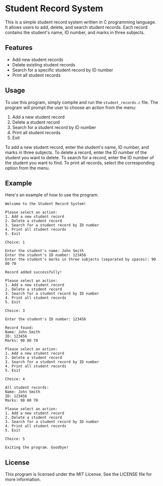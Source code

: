 
# Student Record System

This is a simple student record system written in C programming language. It allows users to add, delete, and search student records. Each record contains the student's name, ID number, and marks in three subjects.

## Features

- Add new student records
- Delete existing student records
- Search for a specific student record by ID number
- Print all student records

## Usage

To use this program, simply compile and run the `student_records.c` file. The program will prompt the user to choose an action from the menu:

1. Add a new student record
2. Delete a student record
3. Search for a student record by ID number
4. Print all student records
5. Exit

To add a new student record, enter the student's name, ID number, and marks in three subjects. To delete a record, enter the ID number of the student you want to delete. To search for a record, enter the ID number of the student you want to find. To print all records, select the corresponding option from the menu.

## Example

Here's an example of how to use the program:

```
Welcome to the Student Record System!

Please select an action:
1. Add a new student record
2. Delete a student record
3. Search for a student record by ID number
4. Print all student records
5. Exit

Choice: 1

Enter the student's name: John Smith
Enter the student's ID number: 123456
Enter the student's marks in three subjects (separated by spaces): 90 80 70

Record added successfully!

Please select an action:
1. Add a new student record
2. Delete a student record
3. Search for a student record by ID number
4. Print all student records
5. Exit

Choice: 3

Enter the student's ID number: 123456

Record found:
Name: John Smith
ID: 123456
Marks: 90 80 70

Please select an action:
1. Add a new student record
2. Delete a student record
3. Search for a student record by ID number
4. Print all student records
5. Exit

Choice: 4

All student records:
Name: John Smith
ID: 123456
Marks: 90 80 70

Please select an action:
1. Add a new student record
2. Delete a student record
3. Search for a student record by ID number
4. Print all student records
5. Exit

Choice: 5

Exiting the program. Goodbye!
```

## License

This program is licensed under the MIT License. See the LICENSE file for more information.
